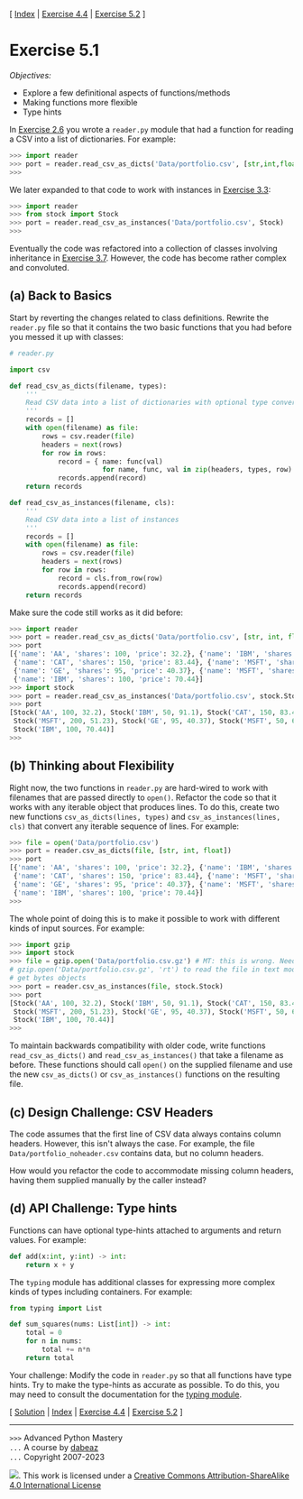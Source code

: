 \[ [Index](index.md) | [Exercise 4.4](ex4_4.md) | [Exercise 5.2](ex5_2.md) \]

# Exercise 5.1

*Objectives:*

- Explore a few definitional aspects of functions/methods
- Making functions more flexible
- Type hints

In [Exercise 2.6](ex2_6.md) you wrote a `reader.py` module that
had a function for reading a CSV into a list of dictionaries.  For example:

```python
>>> import reader
>>> port = reader.read_csv_as_dicts('Data/portfolio.csv', [str,int,float])
>>>
```

We later expanded to that code to work with instances in
[Exercise 3.3](ex3_3.md): 

```python
>>> import reader
>>> from stock import Stock
>>> port = reader.read_csv_as_instances('Data/portfolio.csv', Stock)
>>>
```

Eventually the code was refactored into a collection of classes
involving inheritance in [Exercise 3.7](ex3_7.md).  However,
the code has become rather complex and convoluted.

## (a) Back to Basics

Start by reverting the changes related to class definitions.  Rewrite
the `reader.py` file so that it contains the two basic functions that
you had before you messed it up with classes:

```python
# reader.py

import csv

def read_csv_as_dicts(filename, types):
    '''
    Read CSV data into a list of dictionaries with optional type conversion
    '''
    records = []
    with open(filename) as file:
        rows = csv.reader(file)
        headers = next(rows)
        for row in rows:
            record = { name: func(val) 
                       for name, func, val in zip(headers, types, row) }
            records.append(record)
    return records

def read_csv_as_instances(filename, cls):
    '''
    Read CSV data into a list of instances
    '''
    records = []
    with open(filename) as file:
        rows = csv.reader(file)
        headers = next(rows)
        for row in rows:
            record = cls.from_row(row)
            records.append(record)
    return records
```

Make sure the code still works as it did before:

```python
>>> import reader
>>> port = reader.read_csv_as_dicts('Data/portfolio.csv', [str, int, float])
>>> port
[{'name': 'AA', 'shares': 100, 'price': 32.2}, {'name': 'IBM', 'shares': 50, 'price': 91.1}, 
 {'name': 'CAT', 'shares': 150, 'price': 83.44}, {'name': 'MSFT', 'shares': 200, 'price': 51.23}, 
 {'name': 'GE', 'shares': 95, 'price': 40.37}, {'name': 'MSFT', 'shares': 50, 'price': 65.1}, 
 {'name': 'IBM', 'shares': 100, 'price': 70.44}]
>>> import stock
>>> port = reader.read_csv_as_instances('Data/portfolio.csv', stock.Stock)
>>> port
[Stock('AA', 100, 32.2), Stock('IBM', 50, 91.1), Stock('CAT', 150, 83.44), 
 Stock('MSFT', 200, 51.23), Stock('GE', 95, 40.37), Stock('MSFT', 50, 65.1), 
 Stock('IBM', 100, 70.44)]
>>>
```

## (b) Thinking about Flexibility

Right now, the two functions in `reader.py` are hard-wired to work
with filenames that are passed directly to `open()`.  Refactor the
code so that it works with any iterable object that produces lines.
To do this, create two new functions `csv_as_dicts(lines, types)` and
`csv_as_instances(lines, cls)` that convert any iterable sequence of
lines.  For example:

```python
>>> file = open('Data/portfolio.csv')
>>> port = reader.csv_as_dicts(file, [str, int, float])
>>> port
[{'name': 'AA', 'shares': 100, 'price': 32.2}, {'name': 'IBM', 'shares': 50, 'price': 91.1}, 
 {'name': 'CAT', 'shares': 150, 'price': 83.44}, {'name': 'MSFT', 'shares': 200, 'price': 51.23}, 
 {'name': 'GE', 'shares': 95, 'price': 40.37}, {'name': 'MSFT', 'shares': 50, 'price': 65.1}, 
 {'name': 'IBM', 'shares': 100, 'price': 70.44}]
>>>
```

The whole point of doing this is to make it possible to work with different
kinds of input sources.  For example:

```python
>>> import gzip
>>> import stock
>>> file = gzip.open('Data/portfolio.csv.gz') # MT: this is wrong. Need to do
# gzip.open('Data/portfolio.csv.gz', 'rt') to read the file in text mode - ow we
# get bytes objects
>>> port = reader.csv_as_instances(file, stock.Stock)
>>> port
[Stock('AA', 100, 32.2), Stock('IBM', 50, 91.1), Stock('CAT', 150, 83.44), 
 Stock('MSFT', 200, 51.23), Stock('GE', 95, 40.37), Stock('MSFT', 50, 65.1), 
 Stock('IBM', 100, 70.44)]
>>>
```

To maintain backwards compatibility with older code, write functions
`read_csv_as_dicts()` and `read_csv_as_instances()` that take a
filename as before.  These functions should call `open()` on the
supplied filename and use the new `csv_as_dicts()` or
`csv_as_instances()` functions on the resulting file.

## (c) Design Challenge: CSV Headers

The code assumes that the first line of CSV data always contains
column headers.  However, this isn't always the case. For example, the
file `Data/portfolio_noheader.csv` contains data, but no column
headers.

How would you refactor the code to accommodate missing column headers, having
them supplied manually by the caller instead?

## (d) API Challenge: Type hints

Functions can have optional type-hints attached to arguments and return values.
For example:

```python
def add(x:int, y:int) -> int:
    return x + y
```

The `typing` module has additional classes for expressing more complex kinds of
types including containers.  For example:

```python
from typing import List

def sum_squares(nums: List[int]) -> int:
    total = 0
    for n in nums:
        total += n*n
    return total
```

Your challenge: Modify the code in `reader.py` so that all functions
have type hints.  Try to make the type-hints as accurate as possible.
To do this, you may need to consult the documentation for the
[typing module](https://docs.python.org/3/library/typing.html).

\[ [Solution](soln5_1.md) | [Index](index.md) | [Exercise 4.4](ex4_4.md) | [Exercise 5.2](ex5_2.md) \]

----
`>>>` Advanced Python Mastery  
`...` A course by [dabeaz](https://www.dabeaz.com)  
`...` Copyright 2007-2023  

![](https://i.creativecommons.org/l/by-sa/4.0/88x31.png). This work is licensed under a [Creative Commons Attribution-ShareAlike 4.0 International License](http://creativecommons.org/licenses/by-sa/4.0/)

